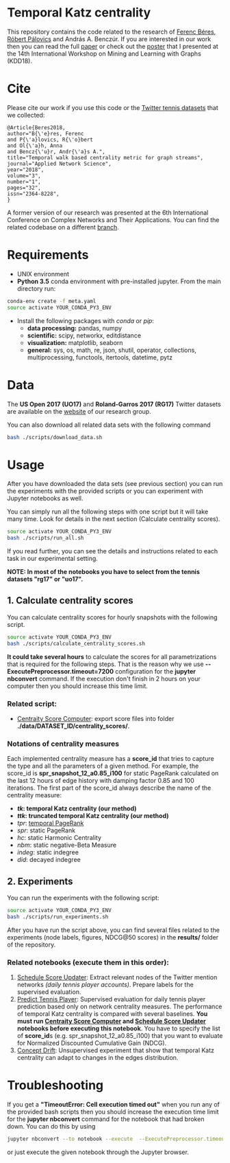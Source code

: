 ﻿Temporal Katz centrality
========================

This repository contains the code related to the research of [Ferenc Béres](https://github.com/ferencberes), [Róbert Pálovics](https://github.com/rpalovics) and András A. Benczúr. If you are interested in our work then you can read the full [paper](https://appliednetsci.springeropen.com/articles/10.1007/s41109-018-0080-5) or check out the [poster](https://github.com/ferencberes/online-centrality/raw/master/documents/mlg_2018_poster.pdf) that I presented at the 14th International Workshop on
Mining and Learning with Graphs (KDD18).

# Cite

Please cite our work if you use this code or the [Twitter tennis datasets](https://dms.sztaki.hu/en/letoltes/temporal-katz-centrality-data-sets) that we collected:

```
@Article{Beres2018,
author="B{\'e}res, Ferenc
and P{\'a}lovics, R{\'o}bert
and Ol{\'a}h, Anna
and Bencz{\'u}r, Andr{\'a}s A.",
title="Temporal walk based centrality metric for graph streams",
journal="Applied Network Science",
year="2018",
volume="3",
number="1",
pages="32",
issn="2364-8228",
}
```

A former version of our research was presented at the 6th International Conference on Complex Networks and Their Applications. You can find the related codebase on a different [branch](https://github.com/ferencberes/online-centrality/tree/complex_networks_2017).


# Requirements

   * UNIX environment
   * **Python 3.5** conda environment with pre-installed jupyter. From the main directory run:

   ```bash
   conda-env create -f meta.yaml
   source activate YOUR_CONDA_PY3_ENV
   ```
   * Install the following packages with *conda* or *pip*:
      * **data processing:** pandas, numpy
      * **scientific:** scipy, networkx, editdistance
      * **visualization:** matplotlib, seaborn
      * **general:** sys, os, math, re, json, shutil, operator, collections, multiprocessing, functools, itertools, datetime, pytz

# Data

The **US Open 2017 (UO17)** and **Roland-Garros 2017 (RG17)** Twitter datasets are available on the [website](https://dms.sztaki.hu/hu/letoltes/temporal-katz-centrality-data-sets) of our research group.

You can also download all related data sets with the following command
```bash
bash ./scripts/download_data.sh
```

# Usage

After you have downloaded the data sets (see previous section) you can run the experiments with the provided scripts or you can experiment with Jupyter notebooks as well.

You can simply run all the following steps with one script but it will take many time. Look for details in the next section (Calculate centrality scores).

```bash
source activate YOUR_CONDA_PY3_ENV
bash ./scripts/run_all.sh
```

If you read further, you can see the details and instructions related to each task in our experimental setting.

**NOTE: In most of the notebooks you have to select from the tennis datasets "rg17" or "uo17".**

## 1. Calculate centrality scores

You can calculate centrality scores for hourly snapshots with the following script.

```bash
source activate YOUR_CONDA_PY3_ENV
bash ./scripts/calculate_centrality_scores.sh
```

**It could take several hours** to calculate the scores for all parametrizations that is required for the following steps. That is the reason why we use **--ExecutePreprocessor.timeout=7200** configuration for  the **jupyter nbconvert** command. If the execution don't finish in 2 hours on your computer then you should increase this time limit.

### Related script:

   * [Centraity Score Computer](experiments/CentralityScoreComputer.py): export score files into folder **./data/DATASET_ID/centrality_scores/**.

### Notations of centrality measures

Each implemented centrality measure has a **score_id** that tries to capture the type and all the parameters of a given method. For example, the score\_id is **spr_snapshot_12_a0.85_i100** for static PageRank calculated on the last 12 hours of edge history with damping factor 0.85 and 100 iterations. The first part of the score\_id always describe the name of the centrality measure: 

   * ***tk*: temporal Katz centrality (our method)**
   * ***ttk*: truncated temporal Katz centrality (our method)**
   * *tpr*: [temporal PageRank](https://github.com/polinapolina/temporal-pagerank)
   * *spr*: static PageRank
   * *hc*: static Harmonic Centrality
   * *nbm*: static negative-Beta Measure
   * *indeg*: static indegree
   * *did*: decayed indegree

## 2. Experiments

You can run the experiments with the following script:

```bash
source activate YOUR_CONDA_PY3_ENV
bash ./scripts/run_experiments.sh
```

After you have run the script above, you can find several files related to the experiments (node labels, figures, NDCG@50 scores) in the **results/** folder of the repository.

### Related notebooks (execute them in this order):

   1. [Schedule Score Updater](experiments/ScheduleScoreUpdater.ipynb): Extract relevant nodes of the Twitter mention networks *(daily tennis player accounts)*. Prepare labels for the supervised evaluation.
   2. [Predict Tennis Player](experiments/PredictTennisPlayer.ipynb): Supervised evaluation for daily tennis player prediction based only on network centrality measures. The performance of temporal Katz centrality is compared with several baselines. **You must run [Centraity Score Computer](experiments/CentralityScoreComputer.py) and [Schedule Score Updater](experiments/ScheduleScoreUpdater.ipynb) notebooks before executing this notebook**. You have to specify the list of **score\_id**s (e.g. spr_snapshot_12_a0.85_i100) that you want to evaluate for Normalized Discounted Cumulative Gain (NDCG).
   3. [Concept Drift](experiments/ConceptDrift.ipynb): Unsupervised experiment that show that temporal Katz centrality can adapt to changes in the edges distribution.

# Troubleshooting

If you get a **"TimeoutError: Cell execution timed out"** when you run any of the provided bash scripts then you should increase the execution time limit for the **jupyter nbconvert** command for the notebook that had broken down. You can do this by using

```bash
jupyter nbconvert --to notebook --execute  --ExecutePreprocessor.timeout=HIGHER_TIME_LIMIT BROKEN_DOWN_NOTEBOOK.ipynb
```
 
 or just execute the given notebook through the Jupyter browser.
